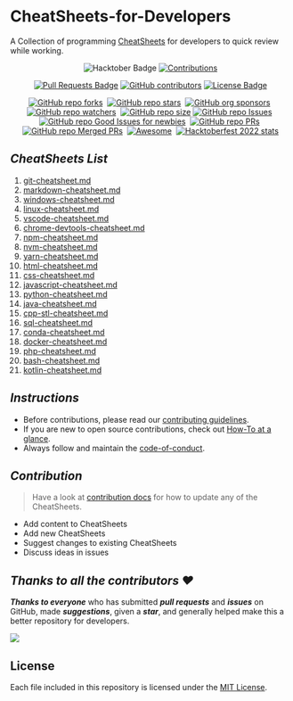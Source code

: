 # CheatSheets-for-Developers

A Collection of programming [CheatSheets](./CheatSheets/) for developers to quick review while working.

<div align="center">

<img src="https://img.shields.io/badge/hacktoberfest-2022-blueviolet" alt="Hacktober Badge"/>
<a href="https://github.com/ossamamehmood" ><img src="https://img.shields.io/badge/Contributions-welcome-orangered.svg?style=flat&logo=git" alt="Contributions" /></a>

<a href="https://github.com/crescentpartha/CheatSheets-for-Developers/pulls"><img src="https://img.shields.io/github/issues-pr/crescentpartha/CheatSheets-for-Developers" alt="Pull Requests Badge"/></a>
<a href="https://github.com/crescentpartha/CheatSheets-for-Developers/graphs/contributors"><img alt="GitHub contributors" src="https://img.shields.io/github/contributors/crescentpartha/CheatSheets-for-Developers?color=2b9348&style=flat&logo=github"></a>
<a href="https://github.com/crescentpartha/CheatSheets-for-Developers/blob/main/LICENSE"><img src="https://img.shields.io/github/license/crescentpartha/CheatSheets-for-Developers?color=2b9348" alt="License Badge"/></a>

</div>

<div align="center" markdown="1">

[![GitHub repo forks](https://img.shields.io/github/forks/crescentpartha/CheatSheets-for-Developers?style=flat&logo=github&logoColor=whitesmoke&label=Forks)](https://github.com/crescentpartha/CheatSheets-for-Developers/network)&#160;
[![GitHub repo stars](https://img.shields.io/github/stars/crescentpartha/CheatSheets-for-Developers?style=flat&logo=github&logoColor=whitesmoke&label=Stars)](https://github.com/crescentpartha/CheatSheets-for-Developers/stargazers)&#160;
[![GitHub org sponsors](https://img.shields.io/github/sponsors/crescentpartha?style=flat&logo=github&logoColor=whitesmoke&label=Sponsors)](https://github.com/sponsors/crescentpartha)&#160;
[![GitHub repo watchers](https://img.shields.io/github/watchers/crescentpartha/CheatSheets-for-Developers?style=flat&logo=github&logoColor=whitesmoke&label=Watchers)](https://github.com/crescentpartha/CheatSheets-for-Developers/watchers)&#160;
[![GitHub repo size](https://img.shields.io/github/repo-size/crescentpartha/CheatSheets-for-Developers?style=flat&logo=github&logoColor=whitesmoke&label=Repo%20Size)](https://github.com/crescentpartha/CheatSheets-for-Developers/archive/refs/heads/main.zip)
[![GitHub repo Issues](https://img.shields.io/github/issues/crescentpartha/CheatSheets-for-Developers?style=flat&logo=github&logoColor=red&label=Issues)](https://github.com/crescentpartha/CheatSheets-for-Developers/issues)&#160;
[![GitHub repo Good Issues for newbies](https://img.shields.io/github/issues/crescentpartha/CheatSheets-for-Developers/good%20first%20issue?style=flat&logo=github&logoColor=green&label=Good%20First%20issues)](https://github.com/crescentpartha/CheatSheets-for-Developers/issues?q=is%3Aopen+is%3Aissue+label%3A%22good+first+issue%22)&#160;
[![GitHub repo PRs](https://img.shields.io/github/issues-pr/crescentpartha/CheatSheets-for-Developers?style=flat&logo=github&logoColor=orange&label=PRs)](https://github.com/crescentpartha/CheatSheets-for-Developers/pulls)&#160;
[![GitHub repo Merged PRs](https://img.shields.io/github/issues-search/crescentpartha/CheatSheets-for-Developers?style=flat&logo=github&logoColor=green&label=Merged%20PRs&query=is%3Amerged)](https://github.com/crescentpartha/CheatSheets-for-Developers/pulls?q=is%3Apr+is%3Amerged)&#160;
[![Awesome](https://cdn.rawgit.com/sindresorhus/awesome/d7305f38d29fed78fa85652e3a63e154dd8e8829/media/badge.svg)](https://github.com/sindresorhus/awesome)&#160;
[![Hacktoberfest 2022 stats](https://img.shields.io/github/hacktoberfest/2022/crescentpartha/CheatSheets-for-Developers?label=Hacktoberfest+2022)](https://github.com/crescentpartha/CheatSheets-for-Developers/pulls?q=is%3Apr+is%3Amerged+created%3A2022-10-01..2022-10-31)

</div>

## ___CheatSheets List___

1. [git-cheatsheet.md](./CheatSheets/git-cheatsheet.md)
2. [markdown-cheatsheet.md](./CheatSheets/markdown-cheatsheet.md)
3. [windows-cheatsheet.md](./CheatSheets/windows-cheatsheet.md)
4. [linux-cheatsheet.md](./CheatSheets/linux-cheatsheet.md)
5. [vscode-cheatsheet.md](./CheatSheets/vscode-cheatsheet.md)
6. [chrome-devtools-cheatsheet.md](./CheatSheets/chrome-devtools-cheatsheet.md)
7. [npm-cheatsheet.md](./CheatSheets/npm-cheatsheet.md)
8. [nvm-cheatsheet.md](./CheatSheets/nvm-cheatsheet.md)
9. [yarn-cheatsheet.md](./CheatSheets/yarn-cheatsheet.md)
10. [html-cheatsheet.md](./CheatSheets/html-cheatsheet.md)
11. [css-cheatsheet.md](./CheatSheets/css-cheatsheet.md)
12. [javascript-cheatsheet.md](./CheatSheets/JavaScript-CheatSheet.md)
13. [python-cheatsheet.md](./CheatSheets/Python-cheatsheet.md)
14. [java-cheatsheet.md](./CheatSheets/java-cheatsheet.md)
15. [cpp-stl-cheatsheet.md](./CheatSheets/cpp-stl-cheatsheet.md)
16. [sql-cheatsheet.md](./CheatSheets/sql-cheatsheets.md)
17. [conda-cheatsheet.md](./CheatSheets/conda-cheatsheet.md)
18. [docker-cheatsheet.md](./CheatSheets/docker-cheatsheet.md)
19. [php-cheatsheet.md](./CheatSheets/php-cheatsheet.md)
20. [bash-cheatsheet.md](./CheatSheets/bash_cheatsheet.md)
21. [kotlin-cheatsheet.md](./CheatSheets/kotlin-cheatsheet.md)

## ___Instructions___

- Before contributions, please read our [contributing guidelines](docs/CONTRIBUTING.md).
- If you are new to open source contributions, check out [How-To at a glance](docs/HOW-TO.md).
- Always follow and maintain the [code-of-conduct](docs/CODE-OF-CONDUCT.md).

## ___Contribution___

> Have a look at [contribution docs](./docs/CONTRIBUTING.md) for how to update any of the CheatSheets.

- Add content to CheatSheets
- Add new CheatSheets
- Suggest changes to existing CheatSheets
- Discuss ideas in issues

## ___Thanks to all the contributors ❤___

___Thanks to everyone___ who has submitted ___pull requests___ and ___issues___ on GitHub, made ___suggestions___, given a ___star___, and generally helped make this a better repository for developers.

<!-- ![Contributors](https://contrib.rocks/image?repo=crescentpartha/CheatSheets-for-Developers) -->

<a href = "https://github.com/crescentpartha/CheatSheets-for-Developers/graphs/contributors">
  <img src = "https://contrib.rocks/image?repo=crescentpartha/CheatSheets-for-Developers"/>
</a>

## License

Each file included in this repository is licensed under the [MIT License](./LICENSE).

<!-- Never delete this div container -->
<div align="center" markdown="1">

<!-- [![GitHub Help Wanted issues](https://img.shields.io/github/issues/crescentpartha/CheatSheets-for-Developers/help%20wanted?style=flat&logo=github&logoColor=b545d1&label=%22Help%20Wanted%22%20issues)](https://github.com/crescentpartha/CheatSheets-for-Developers/issues?q=is%3Aopen+is%3Aissue+label%3A%22help+wanted%22)     -->
<!-- [![GitHub Help Wanted PRs](https://img.shields.io/github/issues-pr/crescentpartha/CheatSheets-for-Developers/help%20wanted?style=flat&logo=github&logoColor=b545d1&label=%22Help%20Wanted%22%20PRs)](https://github.com/crescentpartha/CheatSheets-for-Developers/pulls?q=is%3Aopen+is%3Aissue+label%3A%22help+wanted%22) -->
<!-- [![GitHub repo contributors](https://img.shields.io/github/contributors-anon/crescentpartha/CheatSheets-for-Developers?style=flat&logo=github&logoColor=whitesmoke&label=Contributors)](https://github.com/crescentpartha/CheatSheets-for-Developers/graphs/contributors) -->

</div>
